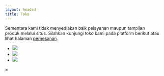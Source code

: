 ```yaml
---
layout: headed
title: Toko
---
```


<div class="container">
    <div class="row">
        <div class="col-sm-1"></div>
        <div class="col-12 col-sm-10 px-sm-5">
            <p>Sementara kami tidak menyediakan baik pelayanan maupun tampilan produk melalui situs. Silahkan kunjungi toko kami pada platform berikut atau lihat halaman <a href="{% if jekyll.environment == 'production' %}/nazhifa{% endif %}/shop/order.html">pemesanan</a>.</p>
        </div>
    </div>
    <div class="row">
        <ul class="list-inline mx-auto">
            <li class="list-inline-item">
                <a class="nav-link active" href="https://www.bukalapak.com/u/fachri_san"><img class="market-icon" src="{% if jekyll.environment == 'production' %}/nazhifa{% endif %}/assets/images/bukalapak.png"/></a>
            </li>
            <li class="list-inline-item">
                <a class="nav-link" href="https://www.tokopedia.com/nazhifaonline"><img class="market-icon" src="{% if jekyll.environment == 'production' %}/nazhifa{% endif %}/assets/images/tokopedia.png"/></a>
            </li>
            <li class="list-inline-item">
                <a class="nav-link" href="https://www.instagram.com/toko.nazhifa/" target="_blank"><img class="market-icon" src="{% if jekyll.environment == 'production' %}/nazhifa{% endif %}/assets/images/instagram.png"/></a>
            </li>
        </ul>
    </div>
</div>

<div id="w3Product">
    <div class="container">
        <div class="row">
            <div class="col-sm-1"></div>
            <div id="Product" class="col-12 col-sm-10 px-sm-5">
				<!-- call the script -->
				<script src="{% if jekyll.environment == 'production' %}/nazhifa{% endif %}/assets/js/productShow.js">
				</script>
				<!-- call the json -->
				<script>
					var jsonPath = "{% if jekyll.environment == 'production' %}/nazhifa{% endif %}/assets/js/productBase.json";
					init(jsonPath);
				</script>
				<div id="buku">
				</div>
            </div>
		</div>
	</div>
	<div id="myModal" class="modal">
        <span class="close cursor" onclick="closeModal()">&times;</span>
		<div id="bukuModal"></div>
    </div>
	<script src="{% if jekyll.environment == 'production' %}/nazhifa{% endif %}/assets/js/w3Product.js"></script>
</div>


